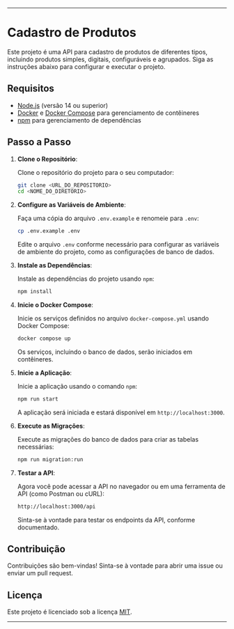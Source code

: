 
---

# Cadastro de Produtos

Este projeto é uma API para cadastro de produtos de diferentes tipos, incluindo produtos simples, digitais, configuráveis e agrupados. Siga as instruções abaixo para configurar e executar o projeto.

## Requisitos

- [Node.js](https://nodejs.org/) (versão 14 ou superior)
- [Docker](https://www.docker.com/) e [Docker Compose](https://docs.docker.com/compose/) para gerenciamento de contêineres
- [npm](https://www.npmjs.com/) para gerenciamento de dependências

## Passo a Passo

1. **Clone o Repositório**:

    Clone o repositório do projeto para o seu computador:

    ```bash
    git clone <URL_DO_REPOSITORIO>
    cd <NOME_DO_DIRETORIO>
    ```

2. **Configure as Variáveis de Ambiente**:

    Faça uma cópia do arquivo `.env.example` e renomeie para `.env`:

    ```bash
    cp .env.example .env
    ```

    Edite o arquivo `.env` conforme necessário para configurar as variáveis de ambiente do projeto, como as configurações de banco de dados.

3. **Instale as Dependências**:

    Instale as dependências do projeto usando `npm`:

    ```bash
    npm install
    ```

4. **Inicie o Docker Compose**:

    Inicie os serviços definidos no arquivo `docker-compose.yml` usando Docker Compose:

    ```bash
    docker compose up
    ```

    Os serviços, incluindo o banco de dados, serão iniciados em contêineres.

5. **Inicie a Aplicação**:

    Inicie a aplicação usando o comando `npm`:

    ```bash
    npm run start
    ```

    A aplicação será iniciada e estará disponível em `http://localhost:3000`.

6. **Execute as Migrações**:

    Execute as migrações do banco de dados para criar as tabelas necessárias:

    ```bash
    npm run migration:run
    ```

7. **Testar a API**:

    Agora você pode acessar a API no navegador ou em uma ferramenta de API (como Postman ou cURL):

    ```bash
    http://localhost:3000/api
    ```

    Sinta-se à vontade para testar os endpoints da API, conforme documentado.

## Contribuição

Contribuições são bem-vindas! Sinta-se à vontade para abrir uma issue ou enviar um pull request.

## Licença

Este projeto é licenciado sob a licença [MIT](LICENSE).

---
